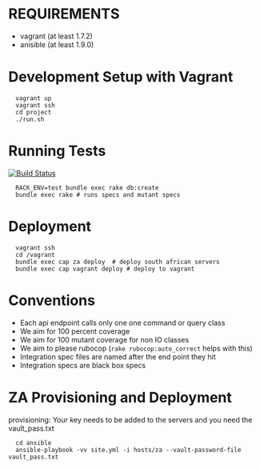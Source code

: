 # REQUIREMENTS

 * vagrant (at least 1.7.2)
 * anisible (at least 1.9.0)
 
# Development Setup with Vagrant
```
  vagrant up
  vagrant ssh
  cd project
  ./run.sh
```

# Running Tests

[![Build Status](https://semaphoreci.com/api/v1/projects/8d7a296a-6d4c-4c09-8d7a-07a4ad73b14a/548903/badge.svg)](https://semaphoreci.com/my-grocery-price-book/api-my-grocery-price-book-co-za)

```
  RACK_ENV=test bundle exec rake db:create
  bundle exec rake # runs specs and mutant specs
```

# Deployment
```
  vagrant ssh
  cd /vagrant
  bundle exec cap za deploy  # deploy south african servers
  bundle exec cap vagrant deploy # deploy to vagrant
```

# Conventions

* Each api endpoint calls only one one command or query class
* We aim for 100 percent coverage
* We aim for 100 mutant coverage for non IO classes
* We aim to please rubocop  (`rake rubocop:auto_correct` helps with this)
* Integration spec files are named after the end point they hit
* Integration specs are black box specs

# ZA Provisioning and Deployment

provisioning: Your key needs to be added to the servers and you need the vault_pass.txt

```
  cd ansible
  ansible-playbook -vv site.yml -i hosts/za --vault-password-file vault_pass.txt
```
